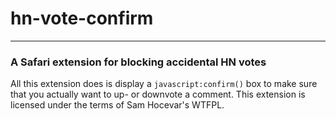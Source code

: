 # hn-vote-confirm
---
### A Safari extension for blocking accidental HN votes

All this extension does is display a `javascript:confirm()` box to make sure that you actually want to up- or downvote a comment. This extension is licensed under the terms of Sam Hocevar's WTFPL.
